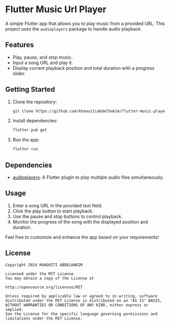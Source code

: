 # Flutter Music Url Player

A simple Flutter app that allows you to play music from a provided URL. This project uses the `audioplayers` package to handle audio playback.

## Features

- Play, pause, and stop music.
- Input a song URL and play it.
- Display current playback position and total duration with a progress slider.

## Getting Started

1. Clone the repository:

   ```bash
   git clone https://github.com/khaouitiabdelhakim/flutter-music-player.git
   ```

2. Install dependencies:

   ```bash
   flutter pub get
   ```

3. Run the app:

   ```bash
   flutter run
   ```

## Dependencies

- [audioplayers](https://pub.dev/packages/audioplayers): A Flutter plugin to play multiple audio files simultaneously.

## Usage

1. Enter a song URL in the provided text field.
2. Click the play button to start playback.
3. Use the pause and stop buttons to control playback.
4. Monitor the progress of the song with the displayed position and duration.

Feel free to customize and enhance the app based on your requirements!

## License

```
Copyright 2024 KHAOUITI ABDELHAKIM

Licensed under the MIT License
You may obtain a copy of the License at

http://opensource.org/licenses/MIT

Unless required by applicable law or agreed to in writing, software
distributed under the MIT License is distributed on an "AS IS" BASIS,
WITHOUT WARRANTIES OR CONDITIONS OF ANY KIND, either express or implied.
See the License for the specific language governing permissions and
limitations under the MIT License.
```
